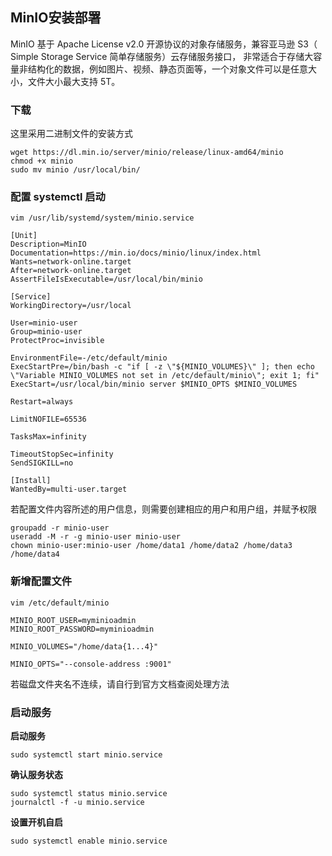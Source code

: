 ## MinIO安装部署
MinIO 基于 Apache License v2.0 开源协议的对象存储服务，兼容亚马逊 S3（ Simple Storage Service 简单存储服务）云存储服务接口，
非常适合于存储大容量非结构化的数据，例如图片、视频、静态页面等，一个对象文件可以是任意大小，文件大小最大支持 5T。

### 下载
这里采用二进制文件的安装方式

```shell
wget https://dl.min.io/server/minio/release/linux-amd64/minio
chmod +x minio
sudo mv minio /usr/local/bin/
```

### 配置 systemctl 启动
```shell
vim /usr/lib/systemd/system/minio.service
```

```shell
[Unit]
Description=MinIO
Documentation=https://min.io/docs/minio/linux/index.html
Wants=network-online.target
After=network-online.target
AssertFileIsExecutable=/usr/local/bin/minio

[Service]
WorkingDirectory=/usr/local

User=minio-user
Group=minio-user
ProtectProc=invisible

EnvironmentFile=-/etc/default/minio
ExecStartPre=/bin/bash -c "if [ -z \"${MINIO_VOLUMES}\" ]; then echo \"Variable MINIO_VOLUMES not set in /etc/default/minio\"; exit 1; fi"
ExecStart=/usr/local/bin/minio server $MINIO_OPTS $MINIO_VOLUMES

Restart=always

LimitNOFILE=65536

TasksMax=infinity

TimeoutStopSec=infinity
SendSIGKILL=no

[Install]
WantedBy=multi-user.target
```

若配置文件内容所述的用户信息，则需要创建相应的用户和用户组，并赋予权限

```shell
groupadd -r minio-user
useradd -M -r -g minio-user minio-user
chown minio-user:minio-user /home/data1 /home/data2 /home/data3 /home/data4
```

### 新增配置文件

```shell
vim /etc/default/minio
```

```shell
MINIO_ROOT_USER=myminioadmin
MINIO_ROOT_PASSWORD=myminioadmin

MINIO_VOLUMES="/home/data{1...4}"

MINIO_OPTS="--console-address :9001"
```
若磁盘文件夹名不连续，请自行到官方文档查阅处理方法

### 启动服务
**启动服务**
```shell
sudo systemctl start minio.service
```

**确认服务状态**
```shell
sudo systemctl status minio.service
journalctl -f -u minio.service
```

**设置开机自启**
```shell
sudo systemctl enable minio.service
```

